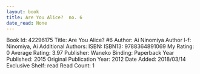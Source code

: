 ```yaml
---
layout: book
title: Are You Alice?  no. 6
date_read: None
---
```


Book Id: 42296175
Title: Are You Alice? #6
Author: Ai Ninomiya
Author l-f: Ninomiya, Ai
Additional Authors: 
ISBN: 
ISBN13: 9788364891069
My Rating: 0
Average Rating: 3.97
Publisher: Waneko
Binding: Paperback
Year Published: 2015
Original Publication Year: 2012
Date Added: 2018/03/14
Exclusive Shelf: read
Read Count: 1

